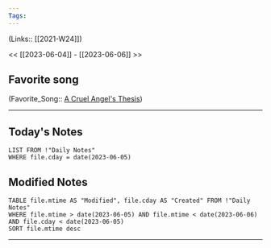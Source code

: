 ```yaml
---
Tags:
---
```

(Links:: [[2021-W24]])

<< [[2023-06-04]] - [[2023-06-06]] >>
## Favorite song
(Favorite_Song:: [A Cruel Angel's Thesis](https://open.spotify.com/album/27ysS0QNhMKuq2UBBxu8d9))

___
## Today's Notes
```dataview
LIST FROM !"Daily Notes"
WHERE file.cday = date(2023-06-05)
```
## Modified Notes
```dataview
TABLE file.mtime AS "Modified", file.cday AS "Created" FROM !"Daily Notes" 
WHERE file.mtime > date(2023-06-05) AND file.mtime < date(2023-06-06) AND file.cday < date(2023-06-05)
SORT file.mtime desc
```
___
